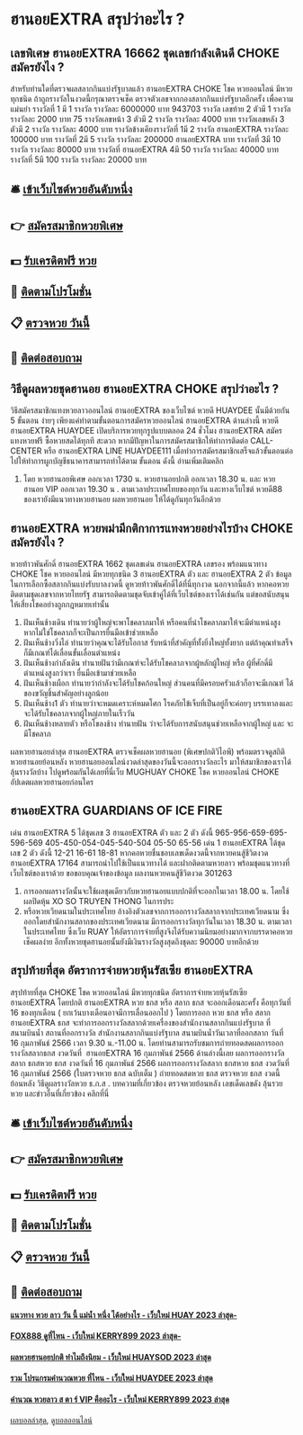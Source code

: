 # ฮานอยEXTRA สรุปว่าอะไร ?
## เลขพิเศษ ฮานอยEXTRA 16662 ชุดเลขกำลังเดินดี CHOKE สมัครยังไง ?
สำหรับท่านใดที่ตรวจผลสลากกินแบ่งรัฐบาลแล้ว ฮานอยEXTRA CHOKE โชค หวยออนไลน์ มีหวยทุกชนิด ถ้าถูกรางวัลในงวดนี้กรุณาตรวจเช็ค ตรวจตัวเลขจากกองสลากกินแบ่งรัฐบาลอีกครั้ง เพื่อความแม่นยำ
รางวัลที่ 1 มี 1 รางวัล รางวัลละ 6000000 บาท
943703
รางวัล เลขท้าย 2 ตัวมี 1 รางวัล รางวัลละ 2000 บาท
75
รางวัลเลขหน้า 3 ตัวมี 2 รางวัล รางวัลละ 4000 บาท
รางวัลเลขหลัง 3 ตัวมี 2 รางวัล รางวัลละ 4000 บาท
รางวัลข้างเคียงรางวัลที่ 1มี 2 รางวัล ฮานอยEXTRA รางวัลละ 100000 บาท
รางวัลที่ 2มี 5 รางวัล รางวัลละ 200000 ฮานอยEXTRA บาท
รางวัลที่ 3มี 10 รางวัล รางวัลละ 80000 บาท
รางวัลที่ ฮานอยEXTRA 4มี 50 รางวัล รางวัลละ 40000 บาท
รางวัลที่ 5มี 100 รางวัล รางวัลละ 20000 บาท

## 🛎 [เข้าเว็บไซต์หวยอันดับหนึ่ง](https://bit.ly/3BG5bNw)
## 👉 [สมัครสมาชิกหวยพิเศษ](https://bit.ly/3BG5bNw)
## 💵 [รับเครดิตฟรี หวย](https://bit.ly/3C3mvgS)
## 👑 [ติดตามโปรโมชั่น](https://bit.ly/3C3mvgS)
## 📋 [ตรวจหวย วันนี้](https://bit.ly/3C3mvgS)
## 📱 [ติดต่อสอบถาม](https://bit.ly/3C3mvgS)

## วิธีดูผลหวยชุดฮานอย ฮานอยEXTRA CHOKE สรุปว่าอะไร ?
วิธีสมัครสมาชิกแทงหวยลาวออนไลน์ ฮานอยEXTRA ของเว็บไซต์ หวยดี HUAYDEE นั้นมีด้วยกัน 5 ขั้นตอน ง่ายๆ เพียงแค่ทำตามขั้นตอนการสมัครหวยออนไลน์ ฮานอยEXTRA ด้านล่างนี้
หวยดี ฮานอยEXTRA HUAYDEE เปิดบริการหวยทุกรูปแบบตลอด 24 ชั่วโมง ฮานอยEXTRA สมัครแทงหวยฟรี ซื้อหวยสดได้ทุกที สะดวก หากมีปัญหาในการสมัครสมาชิกให้ทำการติดต่อ CALL-CENTER หรือ ฮานอยEXTRA LINE HUAYDEE111
เมื่อทำการสมัครสมาชิกเสร็จแล้วขั้นตอนต่อไปให้ทำการผูกบัญชีธนาคารสามารถทำได้ตาม ขั้นตอน ดังนี้ อ่านเพิ่มเติมคลิก
1. โดย หวยฮานอยพิเศษ ออกเวลา 1730 น. หวยฮานอยปกติ ออกเวลา 18.30 น. และ หวยฮานอย VIP ออกเวลา 19.30 น . ตามเวลาประเทศไทยของทุกวัน และทางเว็บไซต์ หวยดี88 ของเรายังมีแนวทางหวยฮานอย ผลหวยฮานอย ให้ได้ดูกันทุกวันอีกด้วย

## ฮานอยEXTRA หวยพม่ามีกติกาการแทงหวยอย่างไรบ้าง CHOKE สมัครยังไง ?
หวยท้าวพันศักดิ์ ฮานอยEXTRA 1662 ชุดเลขเด่น ฮานอยEXTRA เลขรอง พร้อมแนวทาง CHOKE โชค หวยออนไลน์ มีหวยทุกชนิด 3 ฮานอยEXTRA ตัว และ ฮานอยEXTRA 2 ตัว ข้อมูลในการเลือกซื้อสลากกินแบ่งรับบาลงวดนี้ ดูหวยท้าวพันศักดิ์ได้ที่นี่ทุกงวด นอกจากนี้แล้ว หากคอหวยติดตามชุดเลขจากหวยไทยรัฐ สามารถติดตามชุดจับเข้าคู่ได้ที่เว็บไซต์ของเราได้เช่นกัน แต่ขอสนับสนุนให้เสี่ยงโชคอย่างถูกกฎหมายเท่านั้น
1. ฝันเห็นช้างเดิน ทำนายว่าผู้ใหญ่จะพาโชคลาภมาให้ หรือคนที่นำโชคลาภมาให้จะมีตำแหน่งสูง หากไม่ใช่โชคลาภก็จะเป็นการยื่นมือเข้าช่วยเหลือ
2. ฝันเห็นช้างวิ่งไล่ ทำนายว่าคุณจะได้รับโอกาส รับหน้าที่สำคัญที่ทั้งยิ่งใหญ่ทั้งยาก แต่ถ้าคุณทำเสร็จก็มีเกณฑ์ได้เลื่อนขั้นเลื่อนตำแหน่ง
3. ฝันเห็นช้างกำลังเดิน ทำนายฝันว่ามีเกณฑ์จะได้รับโชคลาภจากผู้หลักผู้ใหญ่ หรือ ผู้ที่ศักดิ์มีตำแหน่งสูงกว่าเรา ยื่นมือเข้ามาช่วยเหลือ
4. ฝันเห็นช้างเผือก ทำนายว่ากำลังจะได้รับโชคก้อนใหญ่ ส่วนคนที่มีครอบครัวแล้วก็อาจะมีเกณฑ์ ได้ของขวัญชิ้นสำคัญอย่างลูกน้อย
5. ฝันเห็นช้าง1 ตัว ทำนายว่าจะหมดเคราะห์หมดโศก โรคภัยไข้เจ็บที่เป็นอยู่ก็จะค่อยๆ บรรเทาลงและจะได้รับโชคลาภจากผู้ใหญ่ภายในเร็ววัน
6. ฝันเห็นช้างหลายตัว หรือโขลงช้าง ทำนายฝัน ว่าจะได้รับการสนับสนุนช่วยเหลือจากผู้ใหญ่ และ จะมีโชคลาภ

ผลหวยฮานอยล่าสุด ฮานอยEXTRA ตรวจเช็คผลหวยฮานอย (พิเศษปกติวิไอพี) พร้อมตรวจดูสถิติหวยฮานอยย้อนหลัง หวยฮานอยออนไลน์งวดล่าสุดของวันนี้จะออกรางวัลอะไร มาให้สมาชิกของเราได้ลุ้นรางวัลบ้าง ไปดูพร้อมกันได้เลยที่นี่เว็บ MUGHUAY CHOKE โชค หวยออนไลน์ CHOKE อัปเดตผลหวยฮานอยก่อนใคร

## ฮานอยEXTRA GUARDIANS OF ICE FIRE
เด่น ฮานอยEXTRA 5 ได้ชุดเลข 3 ฮานอยEXTRA ตัว และ 2 ตัว ดังนี้
965-956-659-695-596-569
405-450-054-045-540-504
05-50
65-56
เด่น 1 ฮานอยEXTRA ได้ชุดเลข 2 ตัว ดังนี้
12-21
16-61
18-81
หากคอหวยชื่นชอบเลขเด็ดงวดนี้จากหวยคนสู้ชีวิตงวด ฮานอยEXTRA 17164 สามารถนำไปใช้เป็นแนวทางได้ และฝากติดตามหวยลาว พร้อมชุดแนวทางที่เว็บไซต์ของเราด้วย
ขอขอบคุณเจ้าของข้อมูล
ผลงานหวยคนสู้ชีวิตงวด 301263
1. การออกผลรางวัลนั้นจะใช้ผลชุดเดียวกับหวยฮานอยแบบปกติที่จะออกในเวลา 18.00 น. โดยใช้ผลปิดหุ้น XO SO TRUYEN THONG ในการประ
2. หรือหวยเวียดนามในประเทศไทย อ้างอิงตัวเลขจากการออกรางวัลสลากจากประเทศเวียดนาม ซึ่งออกโดยสำนักงานสลากของประเทศเวียดนาม มีการออกรางวัลทุกวันในเวลา 18.30 น. ตามเวลาในประเทศไทย ซึ่งเว็บ RUAY ให้อัตราการจ่ายที่สูงจึงได้รับความนิยมอย่างมากจากบรรดาคอหวย เช็คผลง่าย อีกทั้งหวยชุดฮานอยนั้นยังมีเงินรางวัลสูงสุดถึงชุดละ 90000 บาทอีกด้วย

## สรุปท้ายที่สุด อัตราการจ่ายหวยหุ้นรัสเซีย ฮานอยEXTRA
สรุปท้ายที่สุด CHOKE โชค หวยออนไลน์ มีหวยทุกชนิด อัตราการจ่ายหวยหุ้นรัสเซีย ฮานอยEXTRA โดยปกติ ฮานอยEXTRA หวย ธกส หรือ สลาก ธกส จะออกเดือนละครั้ง คือทุกวันที่ 16 ของทุกเดือน ( ยกเว้นบางเดือนอาจมีการเลื่อนออกไป ) โดยการออก หวย ธกส หรือ สลาก ฮานอยEXTRA ธกส จะทำการออกรางวัลสลากด้วยเครื่องของสำนักงานสลากกินแบ่งรัฐบาล ที่สนามบินน้ำ
สถานที่ออกรางวัล สำนักงานสลากกินแบ่งรัฐบาล สนามบินน้ำวันเวลาที่ออกสลาก วันที่ 16 กุมภาพันธ์ 2566 เวลา 9.30 น.-11.00 น.
โดยท่านสามารถรับชมการถ่ายทอดสดผลการออกรางวัลสลากธกส งวดวันที่  ฮานอยEXTRA 16 กุมภาพันธ์ 2566 ด้านล่างนี้เลย
ผลการออกรางวัลสลาก ธกสหวย ธกส งวดวันที่ 16 กุมภาพันธ์ 2566
ผลการออกรางวัลสลาก ธกสหวย ธกส งวดวันที่ 16 กุมภาพันธ์ 2566 (ใบตรวจหวย ธกส ฉบับเต็ม )
 ถ่ายทอดสดหวย ธกส ตรวจหวย ธกส งวดนี้ ย้อนหลัง 
วิธีดูผลรางวัลหวย ธ.ก.ส .
บทความที่เกี่ยวข้อง
ตรวจหวยย้อนหลัง เลขเด็ดเลขดัง ลุ้นรวยหวย และข่าวอื่นที่เกี่ยวข้อง คลิกที่นี่

## 🛎 [เข้าเว็บไซต์หวยอันดับหนึ่ง](https://bit.ly/3BG5bNw)
## 👉 [สมัครสมาชิกหวยพิเศษ](https://bit.ly/3BG5bNw)
## 💵 [รับเครดิตฟรี หวย](https://bit.ly/3C3mvgS)
## 👑 [ติดตามโปรโมชั่น](https://bit.ly/3C3mvgS)
## 📋 [ตรวจหวย วันนี้](https://bit.ly/3C3mvgS)
## 📱 [ติดต่อสอบถาม](https://bit.ly/3C3mvgS)

#### [แนวทาง หวย ลาว วัน นี้ แม่น้ำ หนึ่ง ได้อย่างไร - เว็บใหม่ HUAY 2023 ล่าสุด-](https://atom.io/themes/แนวทาง%20หวย%20ลาว%20วัน%20นี้%20แม่น้ำ%20หนึ่ง%20ได้อย่างไร%20-%20เว็บใหม่%20huay%202023%20ล่าสุด-)
#### [FOX888 ดูที่ไหน - เว็บใหม่ KERRY899 2023 ล่าสุด-](https://atom.io/themes/fox888%20ดูที่ไหน%20-%20เว็บใหม่%20kerry899%202023%20ล่าสุด-)
#### [ผลหวยฮานอยปกติ ทำไมถึงนิยม - เว็บใหม่ HUAYSOD 2023 ล่าสุด](https://atom.io/themes/ผลหวยฮานอยปกติ%20ทำไมถึงนิยม%20-%20เว็บใหม่%20huaysod%202023%20ล่าสุด)
#### [รวม โปรแกรมคำนวณหวย ที่ไหน - เว็บใหม่ HUAYDEE 2023 ล่าสุด](https://atom.io/themes/รวม%20โปรแกรมคำนวณหวย%20ที่ไหน%20-%20เว็บใหม่%20huaydee%202023%20ล่าสุด)
#### [คำนวณ หวยลาว ส ตา ร์ VIP คืออะไร - เว็บใหม่ KERRY899 2023 ล่าสุด](https://atom.io/themes/คำนวณ%20หวยลาว%20ส%20ตา%20ร์%20vip%20คืออะไร%20-%20เว็บใหม่%20kerry899%202023%20ล่าสุด)

[ผลบอลล่าสุด](https://siamsport.tv "ผลบอลล่าสุด"), [ดูบอลออนไลน์](https://siamsport.tv/ดูบอลสด "ดูบอลออนไลน์")